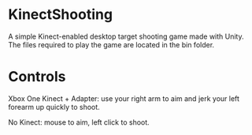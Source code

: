 # KinectShooting

A simple Kinect-enabled desktop target shooting game made with Unity. The files required to play the game are located in the bin folder.

# Controls

Xbox One Kinect + Adapter: use your right arm to aim and jerk your left forearm up quickly to shoot.

No Kinect: mouse to aim, left click to shoot.
